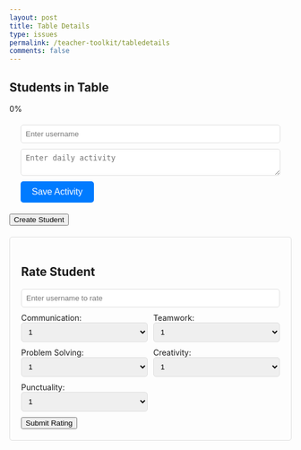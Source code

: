 ```yaml
---
layout: post
title: Table Details
type: issues
permalink: /teacher-toolkit/tabledetails
comments: false
---
```


<h2 id="page-title">Students in Table</h2>
<div id="progress-bar-container">
    <div id="progress-bar">0%</div>
</div>
<div style="margin: 20px;">
    <input
        id="usernameInput"
        type="text"
        placeholder="Enter username"
        style="width: 100%; margin-bottom: 10px; padding: 8px; border-radius: 5px; border: 1px solid #ddd;"
    />
    <textarea
        id="dailyActivityInput"
        rows="2"
        placeholder="Enter daily activity"
        style="width: 100%; margin-bottom: 10px; padding: 8px; border-radius: 5px; border: 1px solid #ddd;"
    ></textarea>
    <button
        class="create-button"
        onclick="saveDailyActivityForUser()"
        style="padding: 10px 20px; font-size: 16px; background-color: #007BFF; color: white; border: none; border-radius: 5px; cursor: pointer;"
    >
        Save Activity
    </button>
</div>
<div id="student-cards-container"></div>
<button class="create-button" onclick="createStudent()">Create Student</button>
<div id="rating-section" style="margin-top: 20px; border: 1px solid #ddd; padding: 20px; border-radius: 5px;">
    <h2>Rate Student</h2>
    <input type="text" id="rating-username" placeholder="Enter username to rate" style="width: 100%; margin-bottom: 10px; padding: 8px; border-radius: 5px; border: 1px solid #ddd;">
    <div style="display: grid; grid-template-columns: repeat(auto-fit, minmax(150px, 1fr)); gap: 10px;">
        <div>
            <label for="communication">Communication:</label><br>
            <select id="communication" style="width: 100%; padding: 8px; border-radius: 5px; border: 1px solid #ddd;">
                <option value="1">1</option>
                <option value="2">2</option>
                <option value="3">3</option>
                <option value="4">4</option>
                <option value="5">5</option>
            </select>
        </div>
        <div>
            <label for="teamwork">Teamwork:</label><br>
            <select id="teamwork" style="width: 100%; padding: 8px; border-radius: 5px; border: 1px solid #ddd;">
                <option value="1">1</option>
                <option value="2">2</option>
                <option value="3">3</option>
                <option value="4">4</option>
                <option value="5">5</option>
            </select>
        </div>
        <div>
            <label for="problemSolving">Problem Solving:</label><br>
            <select id="problemSolving" style="width: 100%; padding: 8px; border-radius: 5px; border: 1px solid #ddd;">
                <option value="1">1</option>
                <option value="2">2</option>
                <option value="3">3</option>
                <option value="4">4</option>
                <option value="5">5</option>
            </select>
        </div>
        <div>
            <label for="creativity">Creativity:</label><br>
            <select id="creativity" style="width: 100%; padding: 8px; border-radius: 5px; border: 1px solid #ddd;">
                <option value="1">1</option>
                <option value="2">2</option>
                <option value="3">3</option>
                <option value="4">4</option>
                <option value="5">5</option>
            </select>
        </div>
        <div>
            <label for="punctuality">Punctuality:</label><br>
            <select id="punctuality" style="width: 100%; padding: 8px; border-radius: 5px; border: 1px solid #ddd;">
                <option value="1">1</option>
                <option value="2">2</option>
                <option value="3">3</option>
                <option value="4">4</option>
                <option value="5">5</option>
            </select>
        </div>
    </div>
    <button class="create-button" onclick="rateStudent()" style="margin-top: 10px;">Submit Rating</button>
</div>

<script type="module">
  import {javaURI} from '{{site.baseurl}}/assets/js/api/config.js';
  document.addEventListener("DOMContentLoaded", function() {
    const urlParams = new URLSearchParams(window.location.search);
    const tableNumber = urlParams.get('table');
    const period = urlParams.get('period');

    if (tableNumber) {
      console.log("Fetching students for table:", tableNumber);
      console.log("Fetching progress for period:", period);
      console.log(JSON.stringify({ 
          table: parseInt(tableNumber),
          period: parseInt(period)}));
      fetch(`${javaURI}/api/students/progress`, {
        method: "POST",
        headers: { "Content-Type": "application/json" },
        body: JSON.stringify({ 
          "table": parseInt(tableNumber),
          "period": parseInt(period)}),
      })
      .then(response => {
        if (!response.ok) throw new Error("Failed to fetch progress");
        return response.json();
      })
      .then(progress => {
        const progressBar = document.getElementById("progress-bar");
        progressBar.style.width = progress + "%";
        progressBar.textContent = progress + "%";
      })
      .catch(error => console.error("Error fetching progress:", error));

      fetch(`${javaURI}/api/students/find-team`, {
        method: "POST",
        headers: { "Content-Type": "application/json" },
        body: JSON.stringify({
          course: "CSA",
          trimester: 2,
          period: parseInt(period),
          table: parseInt(tableNumber)
        })
      })
      .then(response => {
        if (!response.ok) throw new Error("Network response was not ok");
        return response.json();
      })
      .then(data => {
        const container = document.getElementById("student-cards-container");
        container.innerHTML = "";

        // Set the project name in the title using the first student in the list (assuming same project for the table)

        data.forEach(student => {
          const card = document.createElement("div");
          card.className = "student-card";

          fetch(`https://api.github.com/users/${student.username}`)
              .then(response => response.json())
              .then(githubData => {
                  const imageUrl = githubData.avatar_url || "default-image-url.jpg";
                  card.innerHTML = `
                      <img src="${imageUrl}" alt="${student.username}'s Profile Picture" class="student-image">
                      <h3>Username: ${student.username}</h3>
                      <p>Table Number: ${student.tableNumber}</p>
                      <p>Course: ${student.course}</p>
                      <p>Trimester: ${student.trimester}</p>
                      <p>Period: ${student.period}</p>
                      <p>
                          <strong>Tasks:</strong> 
                          ${student.tasks.length > 0 
                              ? student.tasks.map(task => `
                                  <a href="javascript:void(0);" onclick="completeTask('${student.username}', '${task}')">
                                      ${task}
                                  </a>`).join(', ') 
                              : 'No tasks assigned'}
                      </p>
                      <p><strong>Daily Activity:</strong> ${student.dailyActivity ? student.dailyActivity : 'No activity recorded'}</p>
                      <p><strong>Average Rating:</strong> ${student.averageRating !== undefined ? student.averageRating.toFixed(2) : 'Not Rated Yet'}</p>
                      <button class="add-task-button" onclick="addTask('${student.username}')">Add Task</button>
                      <button class="delete-button" onclick="deleteStudent('${student.username}')">Delete</button>
                  `;
              })
              .catch(error => {
                  console.error("GitHub profile fetch error:", error);
                  card.innerHTML = `
                      <img src="default-image-url.jpg" alt="Default Profile Picture" class="student-image">
                      <h3>Username: ${student.username}</h3>
                      <p>Table Number: ${student.tableNumber}</p>
                      <p>Course: ${student.course}</p>
                      <p>Trimester: ${student.trimester}</p>
                      <p>Period: ${student.period}</p>
                      <p>
                          <strong>Tasks:</strong> 
                          ${student.tasks.length > 0 
                              ? student.tasks.map(task => `
                                  <a href="javascript:void(0);" onclick="completeTask('${student.username}', '${task}')">
                                      ${task}
                                  </a>`).join(', ') 
                              : 'No tasks assigned'}
                      </p>
                      <button class="add-task-button" onclick="addTask('${student.username}')">Add Task</button>
                      <button class="delete-button" onclick="deleteStudent('${student.username}')">Delete</button>

                  `;
              });

          container.appendChild(card);
      });


      })
      .catch(error => console.error("There was a problem with the fetch operation:", error));
    } else {
      document.getElementById("student-cards-container").innerHTML = "<p>No table selected.</p>";
    }
  });
  
  window.saveDailyActivityForUser = function saveDailyActivityForUser() {
    // Get the username and daily activity inputs
    const usernameInput = document.getElementById("usernameInput");
    const dailyActivityInput = document.getElementById("dailyActivityInput");

    const username = usernameInput.value.trim();
    const dailyActivity = dailyActivityInput.value.trim();

    // Validate inputs
    if (!username) {
        alert("Please enter a username.");
        return;
    }
    if (!dailyActivity) {
        alert("Please enter a daily activity.");
        return;
    }

    // Prepare the request body
    const requestBody = {
        username: username,
        dailyActivity: dailyActivity,
    };

    // Send POST request to save the daily activity
    fetch(`${javaURI}/api/students/save-daily-activity`, {
        method: "POST",
        headers: {
            "Content-Type": "application/json",
        },
        body: JSON.stringify(requestBody),
    })
        .then((response) => {
            if (!response.ok) throw new Error("Failed to save daily activity.");
            alert("Daily activity saved successfully!");
            // Clear the input fields
            usernameInput.value = "";
            dailyActivityInput.value = "";
        })
        .catch((error) => {
            console.error("Error saving daily activity:", error);
            alert("An error occurred while saving the daily activity.");
        });
};

window.addTask = function addTask(username) {
    const newTask = prompt("Enter a new task:");
    if (newTask) {
      fetch(`${javaURI}/api/students/update-tasks`, {
        method: "POST",
        headers: { "Content-Type": "application/json" },
        body: JSON.stringify({
          username: username,
          tasks: [newTask]
        })
      })
      .then(response => {
        if (!response.ok) throw new Error("Failed to add task");
        return response.json();
      })
      .then(student => {
        alert("Task added successfully!");
        location.reload();
      })
      .catch(error => console.error("There was a problem with the add task operation:", error));
    } else {
      alert("Task cannot be empty.");
    }
  };

  window.createStudent = function createStudent() {
      const urlParams = new URLSearchParams(window.location.search);
      const username = prompt("Enter student username:");
      const course = "CSA";
      const trimester = 2;
      const period = urlParams.get('period');
      const table = urlParams.get('table');
      const tasks = []; // Initial empty tasks
      if (username && table) {
        fetch(`${javaURI}/api/students/create`, {
          method: "POST",
          headers: { "Content-Type": "application/json" },
          body: JSON.stringify({
            username: username,
            tableNumber: parseInt(table),
            course: course,
            trimester: trimester,
            period: parseInt(period),
            tasks: tasks
          })
        })
        .then(response => {
          if (!response.ok) throw new Error("Failed to create student");
          return response.json();
        })
        .then(student => {
          alert("Student created successfully!");
          location.reload();
        })
        .catch(error => console.error("There was a problem with the create operation:", error));
      } else {
        alert("Please fill in all fields to create a student.");
      }
  };
 window.rateStudent = function rateStudent() {
        const username = document.getElementById("rating-username").value;
        const communication = document.getElementById("communication").value;
        const teamwork = document.getElementById("teamwork").value;
        const problemSolving = document.getElementById("problemSolving").value;
        const creativity = document.getElementById("creativity").value;
        const punctuality = document.getElementById("punctuality").value;

        if (!username) {
            alert("Please enter the username to rate.");
            return;
        }

        const ratingData = {
            username: username,
            communication: parseInt(communication),
            teamwork: parseInt(teamwork),
            problemSolving: parseInt(problemSolving),
            creativity: parseInt(creativity),
            punctuality: parseInt(punctuality),
        };

        fetch(`${javaURI}/api/students/rate`, { // Assuming your endpoint is /api/students/rate
            method: "POST",
            headers: {
                "Content-Type": "application/json",
            },
            body: JSON.stringify(ratingData),
        })
        .then(response => {
            if (!response.ok) {
                return response.text().then(err => {throw new Error(err)}); //Throw error with the error response
            }
            return response.text();
        })
        .then(message => {
            alert(message);
          
            document.getElementById("rating-username").value = "";
        })
        .catch(error => {
            console.error("Error rating student:", error);
            alert("Error rating student: " + error.message); // Display backend error message
        });
    };
  window.deleteStudent = function deleteStudent(username) {
    fetch(`${javaURI}/api/students/delete?username=${encodeURIComponent(username)}`, {
      method: "POST",
      headers: { "Content-Type": "application/json" },
      mode: "cors"
    })
    .then(response => {
      if (!response.ok) throw new Error("Failed to delete student with username: " + username);
      return response.text();
    })
    .then(message => {
      console.log(message);
      alert(message);
      location.reload();
    })
    .catch(error => console.error("There was a problem with the delete operation:", error));
  }
  window.completeTask = function completeTask(username, task) {
      fetch(`${javaURI}/api/students/complete-task`, {
          method: "POST",
          headers: { "Content-Type": "application/json" },
          body: JSON.stringify({
              username: username,
              task: task
          })
      })
      .then(response => {
          if (!response.ok) throw new Error("Failed to complete task");
          return response.text();
      })
      .then(message => {
          alert(message);
          // Update task list dynamically or reload the page
          location.reload(); // Simplest option
      })
      .catch(error => console.error("Error completing task:", error));
  };
</script>
   
